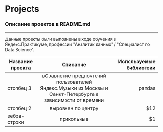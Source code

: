 # Projects
### Описание проектов в README.md
---
Данные проекты были выполнены в ходе обучения в Яндекс.Практикуме, профессии "Аналитик данных" / "Специалист по Data Science".

| Название проекта       | Описание                | Используемые библиотеки |
| ------------- |:------------------:| -----:|
| столбец 3     | вСравнение предпочтений пользователей Яндекс.Музыки из Москвы и Санкт-Петербурга в зависимости от времени   | pandas |
| столбец 2     | выровнен по центру |   $12 |
| зебра-строки  | прикольные         |    $1 |
